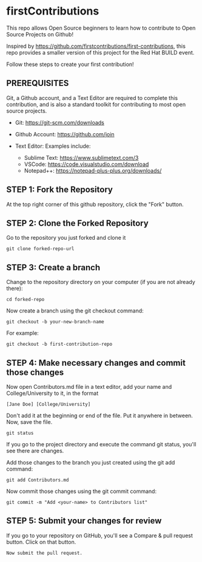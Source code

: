 # firstContributions
This repo allows Open Source beginners to learn how to contribute to Open Source Projects on Github!

Inspired by https://github.com/firstcontributions/first-contributions, this repo provides a smaller version of this project for the Red Hat BUILD event. 

Follow these steps to create your first contribution!


## PREREQUISITES

Git, a Github account, and a Text Editor are required to complete this contribution, and is also a standard toolkit for contributing to most open source projects.

- Git: https://git-scm.com/downloads

- Github Account: https://github.com/join

- Text Editor: 
  Examples include: 
  - Sublime Text: https://www.sublimetext.com/3
  - VSCode: https://code.visualstudio.com/download
  - Notepad++: https://notepad-plus-plus.org/downloads/
  
## STEP 1: Fork the Repository
At the top right corner of this github repository, click the "Fork" button.


## STEP 2: Clone the Forked Repository
Go to the repository you just forked and clone it

```
git clone forked-repo-url
```

## STEP 3: Create a branch

Change to the repository directory on your computer (if you are not already there):

```
cd forked-repo
```

Now create a branch using the git checkout command:

```
git checkout -b your-new-branch-name
```

For example:

```
git checkout -b first-contribution-repo
```

## STEP 4: Make necessary changes and commit those changes

Now open Contributors.md file in a text editor, add your name and College/University to it, in the format 

```
[Jane Doe] [College/University]
```

Don't add it at the beginning or end of the file. Put it anywhere in between. Now, save the file.


```
git status
```

If you go to the project directory and execute the command git status, you'll see there are changes.

Add those changes to the branch you just created using the git add command:

```
git add Contributors.md
```

Now commit those changes using the git commit command:

```
git commit -m "Add <your-name> to Contributors list"
```


## STEP 5: Submit your changes for review

If you go to your repository on GitHub, you'll see a Compare & pull request button. Click on that button.


```
Now submit the pull request.
```







